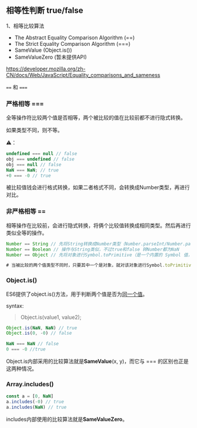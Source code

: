 ## 相等性判断 true/false

1、相等比较算法

- The Abstract Equality Comparison Algorithm (==)
- The Strict Equality Comparison Algorithm (===)
- SameValue (Object.is())
- SameValueZero (暂未提供API)

https://developer.mozilla.org/zh-CN/docs/Web/JavaScript/Equality_comparisons_and_sameness

`==` 和 `===`

### 严格相等 ===

全等操作符比较两个值是否相等，两个被比较的值在比较前都不进行隐式转换。

如果类型不同，则不等。

⚠️：

```js
undefined === null // false
obj === undefined // false
obj === null // false
NaN === NaN; // true
+0 === -0 // true
```



被比较值钱会进行格式转换，如果二者格式不同，会转换成Number类型，再进行对比。

### 非严格相等 ==

相等操作在比较前，会进行隐式转换，将俩个比较值转换成相同类型。然后再进行类似全等的操作。

```js
Number == String // 先将String转换成Number类型（Number.parseInt/Number.parseFloat）， 再进行数值比较=== 
Number == Boolean // 操作与String类似，不过true和false 转Number都为NaN
Number == Object // 先将对象进行Symbol.toPrimitive（是一个内置的 Symbol 值，它是作为对象的函数值属性存在的，当一个对象转换为对应的原始值时，会调用此函数。） 操作

# 当被比较的两个值类型不同时，只要其中一个是对象，就对该对象进行Symbol.toPrimitive 操作；若其中一个是Boolean类型的，将Boolean值转换成Number类型
```



### Object.is()

ES6提供了object.is()方法，用于判断两个值是否为[同一个值](https://developer.mozilla.org/zh-CN/docs/Web/JavaScript/Equality_comparisons_and_sameness)。

syntax:

> Object.is(value1, value2);

```js
Object.is(NaN, NaN) // true
Object.is(0, -0) // false

NaN === NaN // false
0 === -0 //true
```

Object.is内部采用的比较算法就是**SameValue**(x, y)，而它与 === 的区别也正是这两种情况。

### Array.includes()

```js
const a = [0, NaN]
a.includes(-0) // true
a.includes(NaN) // true
```

includes内部使用的比较算法就是**SameValueZero**。

